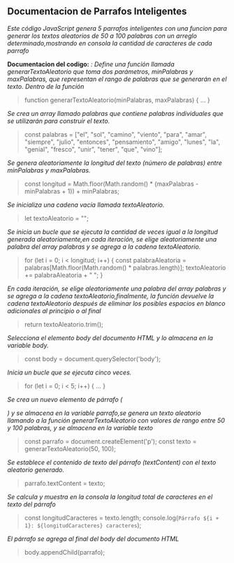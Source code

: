 
## Documentacion de Parrafos Inteligentes

*Este código JavaScript genera 5 parrafos inteligentes con una funcion para generar los textos aleatorios de 50 a 100 palabras con un arreglo determinado,mostrando en consola la cantidad de caracteres de cada parrafo*


**Documentacion del codigo:**
*: Define una función llamada generarTextoAleatorio que toma dos parámetros, minPalabras y maxPalabras, que representan el rango de palabras que se generarán en el texto. Dentro de la función*
>function generarTextoAleatorio(minPalabras, maxPalabras) { ... }

*Se crea un array llamado palabras que contiene palabras individuales que se utilizarán para construir el texto.*
>const palabras = ["el", "sol", "camino", "viento", "para",
     "amar", "siempre", "julio", "entonces", "pensamiento", 
     "amigo", "lunes", "la", "genial", "fresco", 
     "unir", "tener", "que", "vino"];

*Se genera aleatoriamente la longitud del texto (número de palabras) entre minPalabras y maxPalabras.*
>const longitud = Math.floor(Math.random() * (maxPalabras - minPalabras + 1)) + minPalabras;

*Se inicializa una cadena vacía llamada textoAleatorio.*
>let textoAleatorio = "";

*Se inicia un bucle que se ejecuta la cantidad de veces igual a la longitud generada aleatoriamente,en cada iteración, se elige aleatoriamente una palabra del array palabras y se agrega a la cadena textoAleatorio.*
>for (let i = 0; i < longitud; i++) {
        const palabraAleatoria = palabras[Math.floor(Math.random() * palabras.length)];
        textoAleatorio += palabraAleatoria + " ";
    }

*En cada iteración, se elige aleatoriamente una palabra del array palabras y se agrega a la cadena textoAleatorio,finalmente, la función devuelve la cadena textoAleatorio después de eliminar los posibles espacios en blanco adicionales al principio o al final*
> return textoAleatorio.trim();

*Selecciona el elemento body del documento HTML y lo almacena en la variable body.*
>const body = document.querySelector('body');

*Inicia un bucle que se ejecuta cinco veces.*
>for (let i = 0; i < 5; i++) { ... }

*Se crea un nuevo elemento de párrafo (<p>) y se almacena en la variable parrafo,se genera un texto aleatorio llamando a la función generarTextoAleatorio con valores de rango entre 50 y 100 palabras, y se almacena en la variable texto*
>const parrafo = document.createElement('p');
const texto = generarTextoAleatorio(50, 100);

*Se establece el contenido de texto del párrafo (textContent) con el texto aleatorio generado.*
>parrafo.textContent = texto;

*Se calcula y muestra en la consola la longitud total de caracteres en el texto del párrafo*
>const longitudCaracteres = texto.length;
console.log(`Párrafo ${i + 1}: ${longitudCaracteres} caracteres`);

*El párrafo se agrega al final del body del documento HTML*
>body.appendChild(parrafo);